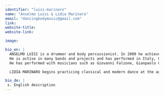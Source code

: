```yaml
---
identifier: "luisi-marinaro"
name: "Anselmo Luisi & Lidia Marinaro"
email: "dancingbodymusic@gmail.com"
link:
website-title: 
website-link: 

image: 

bio_en: |
  ANSELMO LUISI is a drummer and body percussionist. In 2009 he achieves classical percussion diploma at the Conservatorio of Trieste. In 2013 he finishes the bachelor study in jazz drums at the Civici Corsi di Jazz in Milan; the same year he graduates in  Economics for Art, Culture and Communication at the Bocconi University.
  He is active in many bands and projects and has performed in Italy, Croatia, Slovenia, Austria, Germany, Switzerland, France and China.   
  He has performed with musicians such as Giovanni Falzone, Gianpaolo Casati, Enrico Zanisi, Liutauras Janusaitis, Russ Spiegel, Luca Dell'Anna, the Selton, the Virtuosi del Carso (italian actor Paolo Rossi's band). In 2014 he recorded the jazz/rock album “Electribute” with the Loosebites; the same year he recorded the album “What are you looking for?” with the irish folk band WoodenLegs. He currently holds several body percussion workshops in many schools throughout Italy and Europe.

  LIDIA MARINARO begins practicing classical and modern dance at the age of 12; in 2011 she begins to explore contemporary dance and its corporal expressivity in its various forms. She works as an educator utilising dance as a formative tool. In 2014 she works in South America (Ecuador) learning folk dances from the andean culture. In october 2015 she achieves the title of Dance Ability Teacher with Alito Alessi (wellknown dancer and choreographer in contemporary dance and contact improvisation. She is currently attending a 1st level Master “Pedagogy of expression. Theatre, Dance, Music, Art, Sport, Education” at the University Roma Tre, researching the role of artistic expression in human formation. She has attended several workshops in Italy and Europe on release, floorwork and contact improvisation with Urss Stauffer, Leilani Weis, Linda Bufali.

bio_de: |
 s. English description
---
```


